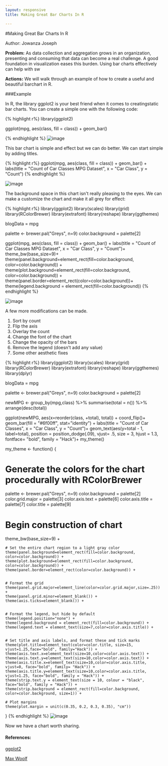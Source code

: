 ```yaml
---
layout: responsive
title: Making Great Bar Charts In R

---
```


#Making Great Bar Charts In R

Author: Jowanza Joseph

**Problem:** As data collection and aggregation grows in an organization, presenting and consuming that data can become a real challenge. A good foundation in visualization eases this burden. Using bar charts effectively can help with sw

**Actions:** We will walk through an example of how to create a useful and beautiful barchart in R. 

###Example

In R, the library ggplot2 is your best friend when it comes to creatingstatic bar charts. You can create a simple one with the following code:

{% highlight r%}
library(ggplot2)

ggplot(mpg, aes(class, fill = class)) + geom_bar()

{% endhighlight %}
![image](http://i.imgur.com/ZPrONaq.png)

This bar chart is simple and effect but we can do better. We can start simple by adding titles.

{% highlight r%}
ggplot(mpg, aes(class, fill = class)) + geom_bar() +
  labs(title = "Count of Car Classes MPG Dataset", x = "Car Class", y = "Count")
{% endhighlight %}

![image](http://i.imgur.com/56OPrfU.png)

The background space in this chart isn't really pleasing to the eyes. We can make a customize the chart and make it all grey for effect:

{% highlight r%}
library(ggplot2)
library(scales)
library(grid) 
library(RColorBrewer)
library(extrafont)
library(reshape)
library(ggthemes)

blogData = mpg

palette <- brewer.pal("Greys", n=9)
color.background = palette[2]

ggplot(mpg, aes(class, fill = class)) + geom_bar() +
  labs(title = "Count of Car Classes MPG Dataset", x = "Car Class", y = "Count")+
  theme_bw(base_size=9)+
  theme(panel.background=element_rect(fill=color.background, color=color.background)) +
  theme(plot.background=element_rect(fill=color.background, color=color.background)) +
  theme(panel.border=element_rect(color=color.background))+
  theme(legend.background = element_rect(fill=color.background))
{% endhighlight %}

![image](https://i.imgur.com/dQ3YlQZ.png)

A few more modifications can be made. 

1. Sort by count
2. Flip the axis 
3. Overlay the count
4. Change the font of the chart
5. Change the opacity of the bars 
6. Remove the legend (doesn't add any value)
7. Some other aesthetic fixes

{% highlight r%}
library(ggplot2)
library(scales)
library(grid) 
library(RColorBrewer)
library(extrafont)
library(reshape)
library(ggthemes)
library(dplyr)

blogData = mpg

palette <- brewer.pal("Greys", n=9)
color.background = palette[2]

newMPG <- group_by(mpg,class) %>%
  summarise(total = n()) %>%
  arrange(desc(total))

ggplot(newMPG, aes(x=reorder(class, +total), total)) + coord_flip()+ geom_bar(fill = "#6f00ff", stat="identity") +
  labs(title = "Count of Car Classes", x = "Car Class", y = "Count")+
  geom_text(aes(y=total - 1, label=total), position = position_dodge(.09), vjust= .5, size = 3, hjust = 1.3, fontface= "bold", family = "Hack")+
  my_theme()
  
my_theme <- function() {
  
  # Generate the colors for the chart procedurally with RColorBrewer
  palette <- brewer.pal("Greys", n=9)
  color.background = palette[2]
  color.grid.major = palette[3]
  color.axis.text = palette[6]
  color.axis.title = palette[7]
  color.title = palette[9]
  
  # Begin construction of chart
  theme_bw(base_size=9) +
    
    # Set the entire chart region to a light gray color
    theme(panel.background=element_rect(fill=color.background, color=color.background)) +
    theme(plot.background=element_rect(fill=color.background, color=color.background)) +
    theme(panel.border=element_rect(color=color.background)) +
    
    
    # Format the grid
    theme(panel.grid.major=element_line(color=color.grid.major,size=.25)) +
    theme(panel.grid.minor=element_blank()) +
    theme(axis.ticks=element_blank()) +
    
    
    # Format the legend, but hide by default
    theme(legend.position="none") +
    theme(legend.background = element_rect(fill=color.background)) +
    theme(legend.text = element_text(size=7,color=color.axis.title)) +
    
    
    # Set title and axis labels, and format these and tick marks
    theme(plot.title=element_text(color=color.title, size=15, vjust=1.25,face="bold", family="Hack")) +
    theme(axis.text.x=element_text(size=10,color=color.axis.text)) +
    theme(axis.text.y=element_text(size=10,color=color.axis.text)) +
    theme(axis.title.x=element_text(size=10,color=color.axis.title, vjust=0, face="bold", family= "Hack")) +
    theme(axis.title.y=element_text(size=10,color=color.axis.title, vjust=1.25, face="bold", family = "Hack")) + 
    theme(strip.text.y = element_text(size = 10, colour = "black", face="bold", family = "Hack")) +
    theme(strip.background = element_rect(fill=color.background, color=color.background, size=1)) +
    
    # Plot margins
    theme(plot.margin = unit(c(0.35, 0.2, 0.3, 0.35), "cm"))
}
{% endhighlight %}
![image](http://i.imgur.com/DOnynEA.png)

Now we have a chart worth sharing.


#### References:

[ggplot2](http://docs.ggplot2.org/current/)

[Max Woolf](http://minimaxir.com/2015/02/ggplot-tutorial/)


